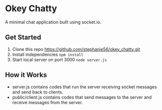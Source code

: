 # Okey Chatty

A minimal chat application built using socket.io.

## Get Started
1. Clone this repo https://github.com/stephanie56/okey_chatty.git
2. Install independencies `npm install`
3. Start local server on port 3000 `node server.js`

## How it Works
- server.js contains codes that run the server receiving socket messages and send back to clients.
- public/client.js contains codes that send messages to the server and receive messages from the server.   
